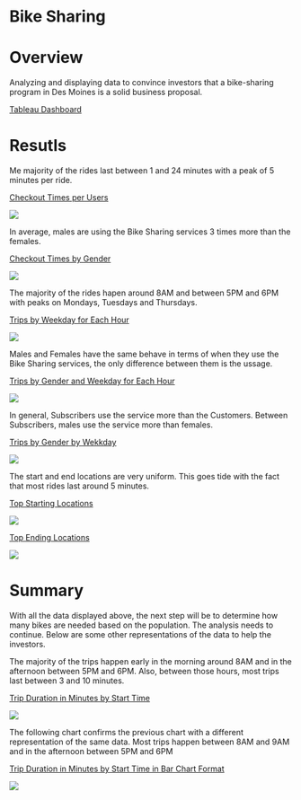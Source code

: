# Bike Sharing

# Overview
Analyzing and displaying data to convince investors that a bike-sharing program in Des Moines is a solid business proposal.

[Tableau Dashboard](https://public.tableau.com/views/Columbus-10/FinalPresentation?:language=en-US&:display_count=n&:origin=viz_share_link)

# Resutls
Me majority of the rides last between 1 and 24 minutes with a peak of 5 minutes per ride.

[Checkout Times per Users](https://public.tableau.com/views/Columbus-01/CheckoutTimesforUsers?:language=en-US&publish=yes&:display_count=n&:origin=viz_share_link)

<img src="https://github.com/juliomeza/bikesharing/blob/main/screenshots/01%20Checkout%20times%20for%20Users.png">

In average, males are using the Bike Sharing services 3 times more than the females.

[Checkout Times by Gender](https://public.tableau.com/views/Columbus-02/CheckoutTimesbyGender?:language=en-US&publish=yes&:display_count=n&:origin=viz_share_link)

<img src="https://github.com/juliomeza/bikesharing/blob/main/screenshots/02%20Checkout%20times%20per%20Gender.png">

The majority of the rides hapen around 8AM and between 5PM and 6PM with peaks on Mondays, Tuesdays and Thursdays.

[Trips by Weekday for Each Hour](https://public.tableau.com/views/Columbus-03/TripsbyWeekdayforEachHOur?:language=en-US&publish=yes&:display_count=n&:origin=viz_share_link)

<img src="https://github.com/juliomeza/bikesharing/blob/main/screenshots/03%20Trips%20by%20Weekday%20for%20Each%20Hour.png">

Males and Females have the same behave in terms of when they use the Bike Sharing services, the only difference between them is the ussage.

[Trips by Gender and Weekday for Each Hour](https://public.tableau.com/views/Columbus-04/TripsbyGenderWeekdayperHour?:language=en-US&publish=yes&:display_count=n&:origin=viz_share_link)

<img src="https://github.com/juliomeza/bikesharing/blob/main/screenshots/04%20Trips%20by%20Gender%20(Weekday%20per%20Hour).png">


In general, Subscribers use the service more than the Customers. Between Subscribers, males use the service more than females.

[Trips by Gender by Wekkday](https://public.tableau.com/views/Columbus-05/TripsbyGenderbyWeekday?:language=en-US&publish=yes&:display_count=n&:origin=viz_share_link)

<img src="https://github.com/juliomeza/bikesharing/blob/main/screenshots/05%20Trips%20by%20Gender%20by%20Weekday.png">

The start and end locations are very uniform. This goes tide with the fact that most rides last around 5 minutes.

[Top Starting Locations](https://public.tableau.com/views/Columbus-06/TopStartingLocations?:language=en-US&publish=yes&:display_count=n&:origin=viz_share_link)

<img src="https://github.com/juliomeza/bikesharing/blob/main/screenshots/06%20Starting%20Location.png">

[Top Ending Locations](https://public.tableau.com/views/Columbus-07/TopEndingLocations?:language=en-US&publish=yes&:display_count=n&:origin=viz_share_link)

<img src="https://github.com/juliomeza/bikesharing/blob/main/screenshots/07%20Ending%20Location.png">

# Summary
With all the data displayed above, the next step will be to determine how many bikes are needed based on the population. The analysis needs to continue. Below are some other representations of the data to help the investors.

The majority of the trips happen early in the morning around 8AM and in the afternoon between 5PM and 6PM. Also, between those hours, most trips last between 3 and 10 minutes.

[Trip Duration in Minutes by Start Time](https://public.tableau.com/views/Columbus-08/TripDurationinMinutesbyStartTime?:language=en-US&publish=yes&:display_count=n&:origin=viz_share_link)

<img src="https://github.com/juliomeza/bikesharing/blob/main/screenshots/08%20Trips%20by%20Start%20Time%20and%20Trip%20Duration%20in%20Minutes.png">

The following chart confirms the previous chart with a different representation of the same data. Most trips happen between 8AM and 9AM and in the afternoon between 5PM and 6PM

[Trip Duration in Minutes by Start Time in Bar Chart Format](https://public.tableau.com/views/Columbus-09/TripDurationbyStartTimeBar?:language=en-US&publish=yes&:display_count=n&:origin=viz_share_link)

<img src="https://github.com/juliomeza/bikesharing/blob/main/screenshots/09%20Trips%20by%20Start%20Time%20and%20Trip%20Duration%20in%20Minutes%20BAR%20CHART.png">